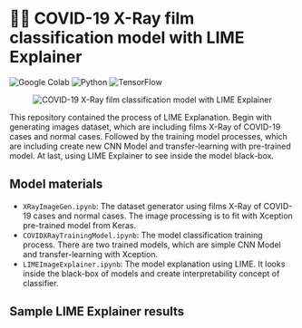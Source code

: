 # ✍🏻 COVID-19 X-Ray film classification model with LIME Explainer

![Google Colab](https://img.shields.io/badge/Editor-Google%20Colab-brightgreen)
![Python](https://img.shields.io/badge/Code-Python-blue)
![TensorFlow](https://img.shields.io/badge/Code-TensorFlow-blue)

<p align="center">
  <img src="https://miro.medium.com/max/1400/1*Wnhp24Yr4eeQxKZZrsjxNA.png" alt="COVID-19 X-Ray film classification model with LIME Explainer"/>
</p>

This repository contained the process of LIME Explanation. Begin with generating images dataset, which are including films X-Ray of COVID-19 cases and normal cases. Followed by the training model processes, which are including create new CNN Model and transfer-learning with pre-trained model. At last, using LIME Explainer to see inside the model black-box.

## Model materials
* `XRayImageGen.ipynb`: The dataset generator using films X-Ray of COVID-19 cases and normal cases. The image processing is to fit with Xception pre-trained model from Keras.
* `COVIDXRayTrainingModel.ipynb`: The model classification training process. There are two trained models, which are simple CNN Model and transfer-learning with Xception.
* `LIMEImageExplainer.ipynb`: The model explanation using LIME. It looks inside the black-box of models and create interpretability concept of classifier. 

## Sample LIME Explainer results
